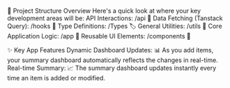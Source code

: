 📂 Project Structure Overview
Here's a quick look at where your key development areas will be:
API Interactions: /api 🤝
Data Fetching (Tanstack Query): /hooks 🎣
Type Definitions: /Types 🏷️
General Utilities: /utils 🔧
Core Application Logic: /app 🚀
Reusable UI Elements: /components 🧩

✨ Key App Features
Dynamic Dashboard Updates: 📊 As you add items, your summary dashboard automatically reflects the changes in real-time.
Real-time Summary: 📈 The summary dashboard updates instantly every time an item is added or modified.
